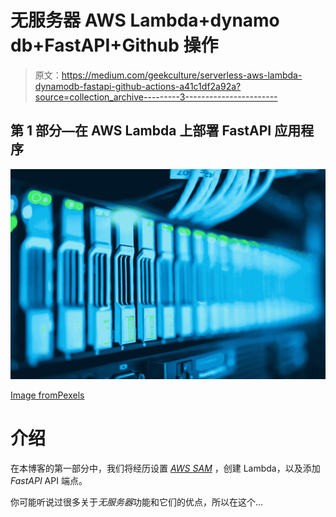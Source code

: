 # 无服务器 AWS Lambda+dynamo db+FastAPI+Github 操作

> 原文：<https://medium.com/geekculture/serverless-aws-lambda-dynamodb-fastapi-github-actions-a41c1df2a92a?source=collection_archive---------3----------------------->

## 第 1 部分—在 AWS Lambda 上部署 FastAPI 应用程序

![](img/3907f50e67e18abe824289dfec3f125f.png)

[Image fromPexels](https://www.pexels.com/photo/close-up-photo-of-mining-rig-1148820/)

# 介绍

在本博客的第一部分中，我们将经历设置 [*AWS SAM*](https://docs.aws.amazon.com/serverless-application-model/index.html) ，创建 Lambda，以及添加 *FastAPI* API 端点。

你可能听说过很多关于*无服务器*功能和它们的优点，所以在这个…